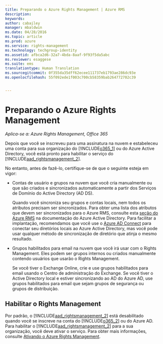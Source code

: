 ```yaml
---
title: Preparando o Azure Rights Management | Azure RMS
description: 
keywords: 
author: cabailey
manager: mbaldwin
ms.date: 04/28/2016
ms.topic: article
ms.prod: azure
ms.service: rights-management
ms.technology: techgroup-identity
ms.assetid: afbca2d6-32a7-4bda-8aaf-9f93f5da5abc
ms.reviewer: esaggese
ms.suite: ems
translationtype: Human Translation
ms.sourcegitcommit: 0f355da35dff62ecee111737eb1793ae286dc93e
ms.openlocfilehash: 55f092ede1f003c700cb58359bab264772702c39


---
```


# Preparando o Azure Rights Management

*Aplica-se a: Azure Rights Management, Office 365*

Depois que você se inscreveu para uma assinatura na nuvem e estabeleceu uma conta para sua organização do [!INCLUDE[o365_1](../includes/o365_1_md.md)] ou do Azure Active Directory, você está pronto para habilitar o serviço do [!INCLUDE[aad_rightsmanagement_2](../includes/aad_rightsmanagement_2_md.md)].

No entanto, antes de fazê-lo, certifique-se de que o seguinte esteja em vigor:

-   Contas de usuário e grupos na nuvem que você cria manualmente ou que são criados e sincronizados automaticamente a partir dos Serviços de Domínio do Active Directory (AD DS).

    Quando você sincroniza seu grupos e contas locais, nem todos os atributos precisam ser sincronizados. Para obter uma lista dos atributos que devem ser sincronizados para o Azure RMS, consulte esta [seção do Azure RMS](/active-directory/active-directory-aadconnectsync-attributes-synchronized#azure-rms) na documentação do Azure Active Directory. Para facilitar a implantação, recomendamos que você use o [Azure AD Connect](/active-directory/active-directory-aadconnectsync-whatis) para conectar seu diretórios locais ao Azure Active Directory, mas você pode usar qualquer método de sincronização de diretório que atinja o mesmo resultado.

-   Grupos habilitados para email na nuvem que você irá usar com o Rights Management. Eles podem ser grupos internos ou criados manualmente contendo usuários que usarão o Rights Management.

    Se você tiver o Exchange Online, crie e use grupos habilitados para email usando o Centro de administração do Exchange. Se você tiver o Active Directory local e estiver sincronizando ao AD do Azure AD, use grupos habilitados para email que sejam grupos de segurança ou grupos de distribuição.

## Habilitar o Rights Management
Por padrão, o [!INCLUDE[aad_rightsmanagement_2](../includes/aad_rightsmanagement_2_md.md)] está desabilitado quando você se inscreve na conta do [!INCLUDE[o365_2](../includes/o365_2_md.md)] ou do Azure AD. Para habilitar o [!INCLUDE[aad_rightsmanagement_2](../includes/aad_rightsmanagement_2_md.md)] para a sua organização, você deve ativar o serviço. Para obter mais informações, consulte [Ativando o Azure Rights Management](../deploy-use/activate-service.md).






<!--HONumber=Jun16_HO4-->


